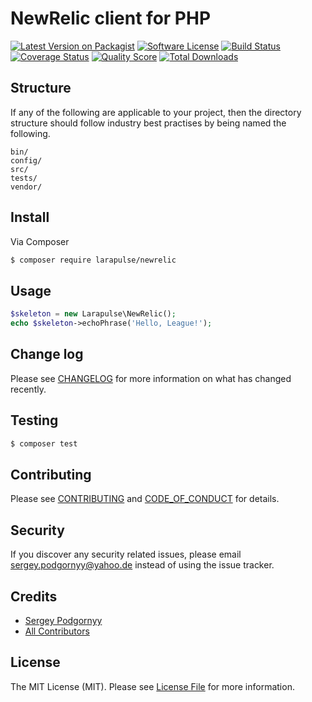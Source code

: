 # NewRelic client for PHP

[![Latest Version on Packagist][ico-version]][link-packagist]
[![Software License][ico-license]](LICENSE.md)
[![Build Status][ico-travis]][link-travis]
[![Coverage Status][ico-scrutinizer]][link-scrutinizer]
[![Quality Score][ico-code-quality]][link-code-quality]
[![Total Downloads][ico-downloads]][link-downloads]

## Structure

If any of the following are applicable to your project, then the directory structure should follow industry best practises by being named the following.

```
bin/        
config/
src/
tests/
vendor/
```


## Install

Via Composer

``` bash
$ composer require larapulse/newrelic
```

## Usage

``` php
$skeleton = new Larapulse\NewRelic();
echo $skeleton->echoPhrase('Hello, League!');
```

## Change log

Please see [CHANGELOG](docs/CHANGELOG.md) for more information on what has changed recently.

## Testing

``` bash
$ composer test
```

## Contributing

Please see [CONTRIBUTING](docs/CONTRIBUTING.md) and [CODE_OF_CONDUCT](docs/CODE_OF_CONDUCT.md) for details.

## Security

If you discover any security related issues, please email sergey.podgornyy@yahoo.de instead of using the issue tracker.

## Credits

- [Sergey Podgornyy][link-author]
- [All Contributors][link-contributors]

## License

The MIT License (MIT). Please see [License File](LICENSE.md) for more information.

[ico-version]: https://img.shields.io/packagist/v/larapulse/newrelic.svg?style=flat-square
[ico-license]: https://img.shields.io/badge/license-MIT-brightgreen.svg?style=flat-square
[ico-travis]: https://img.shields.io/travis/larapulse/newrelic/master.svg?style=flat-square
[ico-scrutinizer]: https://img.shields.io/scrutinizer/coverage/g/larapulse/newrelic.svg?style=flat-square
[ico-code-quality]: https://img.shields.io/scrutinizer/g/larapulse/newrelic.svg?style=flat-square
[ico-downloads]: https://img.shields.io/packagist/dt/larapulse/newrelic.svg?style=flat-square

[link-packagist]: https://packagist.org/packages/larapulse/newrelic
[link-travis]: https://travis-ci.org/larapulse/newrelic
[link-scrutinizer]: https://scrutinizer-ci.com/g/larapulse/newrelic/code-structure
[link-code-quality]: https://scrutinizer-ci.com/g/larapulse/newrelic
[link-downloads]: https://packagist.org/packages/larapulse/newrelic
[link-author]: https://github.com/SergeyPodgornyy
[link-contributors]: ../../contributors
